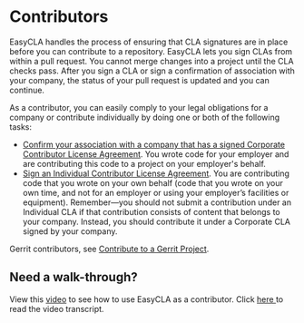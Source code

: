 # Contributors

EasyCLA handles the process of ensuring that CLA signatures are in place before you can contribute to a repository. EasyCLA lets you sign CLAs from within a pull request. You cannot merge changes into a project until the CLA checks pass. After you sign a CLA or sign a confirmation of association with your company, the status of your pull request is updated and you can continue.

As a contributor, you can easily comply to your legal obligations for a company or contribute individually by doing one or both of the following tasks:

* [Confirm your association with a company that has a signed Corporate Contributor License Agreement](contribute-to-a-github-company-project.md). You wrote code for your employer and are contributing this code to a project on your employer's behalf.
* [Sign an Individual Contributor License Agreement](sign-a-cla-as-an-individual-contributor-to-github.md). You are contributing code that you wrote on your own behalf \(code that you wrote on your own time, and not for an employer or using your employer’s facilities or equipment\). Remember—you should not submit a contribution under an Individual CLA if that contribution consists of content that belongs to your company. Instead, you should contribute it under a Corporate CLA signed by your company.

Gerrit contributors, see [Contribute to a Gerrit Project](contribute-to-a-gerrit-project.md).

## Need a walk-through?

View this [video](https://www.youtube.com/watch?v=WvKX10S7FOk&feature=youtu.be) to see how to use EasyCLA as a contributor. Click [here ](https://github.com/communitybridge/easycla/blob/master/docs/contributor-console-video-script.md)to read the video transcript.

